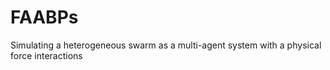 # FAABPs
Simulating a heterogeneous swarm as a multi-agent system with a physical force interactions
